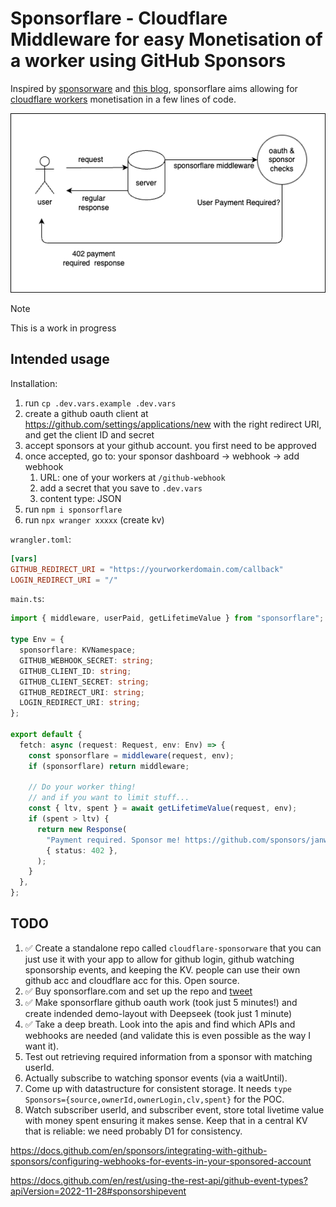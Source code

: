 # Sponsorflare - Cloudflare Middleware for easy Monetisation of a worker using GitHub Sponsors

Inspired by [sponsorware](https://github.com/sponsorware/docs) and [this blog](https://calebporzio.com/sponsorware), sponsorflare aims allowing for [cloudflare workers](https://workers.cloudflare.com) monetisation in a few lines of code.

![](flow.drawio.png)

> [!NOTE]
> This is a work in progress

## Intended usage

Installation:

1. run `cp .dev.vars.example .dev.vars`
2. create a github oauth client at https://github.com/settings/applications/new with the right redirect URI, and get the client ID and secret
3. accept sponsors at your github account. you first need to be approved
4. once accepted, go to: your sponsor dashboard -> webhook -> add webhook
   1. URL: one of your workers at `/github-webhook`
   2. add a secret that you save to `.dev.vars`
   3. content type: JSON
5. run `npm i sponsorflare`
6. run `npx wranger xxxxx` (create kv)

`wrangler.toml`:

```toml
[vars]
GITHUB_REDIRECT_URI = "https://yourworkerdomain.com/callback"
LOGIN_REDIRECT_URI = "/"
```

`main.ts`:

```typescript
import { middleware, userPaid, getLifetimeValue } from "sponsorflare";

type Env = {
  sponsorflare: KVNamespace;
  GITHUB_WEBHOOK_SECRET: string;
  GITHUB_CLIENT_ID: string;
  GITHUB_CLIENT_SECRET: string;
  GITHUB_REDIRECT_URI: string;
  LOGIN_REDIRECT_URI: string;
};

export default {
  fetch: async (request: Request, env: Env) => {
    const sponsorflare = middleware(request, env);
    if (sponsorflare) return middleware;

    // Do your worker thing!
    // and if you want to limit stuff...
    const { ltv, spent } = await getLifetimeValue(request, env);
    if (spent > ltv) {
      return new Response(
        "Payment required. Sponsor me! https://github.com/sponsors/janwilmake",
        { status: 402 },
      );
    }
  },
};
```

## TODO

1. ✅ Create a standalone repo called `cloudflare-sponsorware` that you can just use it with your app to allow for github login, github watching sponsorship events, and keeping the KV. people can use their own github acc and cloudflare acc for this. Open source.
2. ✅ Buy sponsorflare.com and set up the repo and [tweet](https://x.com/janwilmake/status/1883493435635585198)
3. ✅ Make sponsorflare github oauth work (took just 5 minutes!) and create indended demo-layout with Deepseek (took just 1 minute)
4. ✅ Take a deep breath. Look into the apis and find which APIs and webhooks are needed (and validate this is even possible as the way I want it).
5. Test out retrieving required information from a sponsor with matching userId.
6. Actually subscribe to watching sponsor events (via a waitUntil).
7. Come up with datastructure for consistent storage. It needs `type Sponsors={source,ownerId,ownerLogin,clv,spent}` for the POC.
8. Watch subscriber userId, and subscriber event, store total livetime value with money spent ensuring it makes sense. Keep that in a central KV that is reliable: we need probably D1 for consistency.

https://docs.github.com/en/sponsors/integrating-with-github-sponsors/configuring-webhooks-for-events-in-your-sponsored-account

https://docs.github.com/en/rest/using-the-rest-api/github-event-types?apiVersion=2022-11-28#sponsorshipevent
